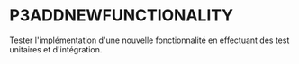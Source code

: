 # P3ADDNEWFUNCTIONALITY
Tester l'implémentation d'une nouvelle fonctionnalité en effectuant des test unitaires et d'intégration.

